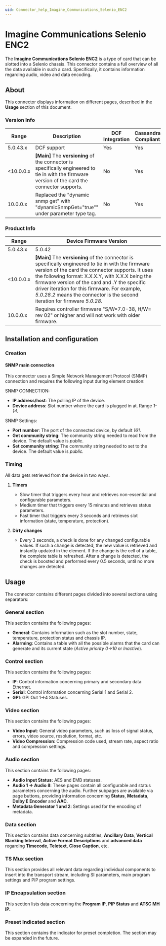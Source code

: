 ```yaml
---
uid: Connector_help_Imagine_Communications_Selenio_ENC2
---
```


# Imagine Communications Selenio ENC2

The **Imagine Communications Selenio ENC2** is a type of card that can be slotted into a Selenio chassis. This connector contains a full overview of all the data available in such a card. Specifically, it contains information regarding audio, video and data encoding.

## About

This connector displays information on different pages, described in the **Usage** section of this document.

### Version Info

| **Range** | **Description**                                                                                                                               | **DCF Integration** | **Cassandra Compliant** |
|------------------|-----------------------------------------------------------------------------------------------------------------------------------------------|---------------------|-------------------------|
| 5.0.43.x         | DCF support                                                                                                                                   | Yes                 | Yes                     |
| \<10.0.0.x       | **\[Main\]** The **versioning** of the connector is specifically engineered to tie in with the firmware version of the card the connector supports. | No                  | Yes                     |
| 10.0.0.x         | Replaced the "dynamic snmp get" with "dynamicSnmpGet="true"" under parameter type tag.                                                        | No                  | Yes                     |

### Product Info

| **Range** | **Device Firmware Version**                                                                                                                                                                                                                                                                                                                                                            |
|------------------|----------------------------------------------------------------------------------------------------------------------------------------------------------------------------------------------------------------------------------------------------------------------------------------------------------------------------------------------------------------------------------------|
| 5.0.43.x         | 5.0.42                                                                                                                                                                                                                                                                                                                                                                                 |
| \<10.0.0.x       | **\[Main\]** The **versioning** of the connector is specifically engineered to tie in with the firmware version of the card the connector supports. It uses the following format: X.X.X.Y, with X.X.X being the firmware version of the card and .Y the specific driver iteration for this firmware. For example, *5.0.28.2* means the connector is the second iteration for firmware *5.0.28.* |
| 10.0.0.x         | Requires controller firmware "S/W=7.0-38, H/W= rev 02" or higher and will not work with older firmware.                                                                                                                                                                                                                                                                                |

## Installation and configuration

### Creation

#### SNMP main connection

This connector uses a Simple Network Management Protocol (SNMP) connection and requires the following input during element creation:

SNMP CONNECTION:

- **IP address/host**: The polling IP of the device.
- **Device address**: Slot number where the card is plugged in at. Range *1-14.*

SNMP Settings:

- **Port number**: The port of the connected device, by default *161*.
- **Get community string**: The community string needed to read from the device. The default value is *public*.
- **Set community string**: The community string needed to set to the device. The default value is *public.*

### Timing

All data gets retrieved from the device in two ways.

1. **Timers**

   - Slow timer that triggers every hour and retrieves non-essential and configurable parameters.
   - Medium timer that triggers every 15 minutes and retrieves status parameters.
   - Fast timer that triggers every 3 seconds and retrieves slot information (state, temperature, protection).

1. **Dirty changes**

   - Every 3 seconds, a check is done for any changed configurable values. If such a change is detected, the new value is retrieved and instantly updated in the element. If the change is the cell of a table, the complete table is refreshed. After a change is detected, the check is boosted and performed every 0.5 seconds, until no more changes are detected.

## Usage

The connector contains different pages divided into several sections using separators:

### General section

This section contains the following pages:

- **General**: Contains information such as the slot number, state, temperature, protection status and chassis IP.
- **Alarming**: Contains a table with all the possible alarms that the card can generate and its current state (*Active priority 0-\>10* or *Inactive*).

### Control section

This section contains the following pages:

- **IP**: Control information concerning primary and secondary data Ethernet.
- **Serial**: Control information concerning Serial 1 and Serial 2.
- **GPI**: GPI Out 1-\>4 Statuses.

### Video section

This section contains the following pages:

- **Video Input**: General video parameters, such as loss of signal status, errors, video source, resolution, format, etc.
- **Video Compression**: Compression code used, stream rate, aspect ratio and compression settings.

### Audio section

This section contains the following pages:

- **Audio Input Status:** AES and EMB statuses.
- **Audio 1 -\> Audio 8**: These pages contain all configurable and status parameters concerning the audio. Further subpages are available via page buttons, providing information concerning **Status**, **Metadata**, **Dolby E Encoder** and **AAC**.
- **Metadata Generator 1 and 2**: Settings used for the encoding of metadata.

### Data section

This section contains data concerning subtitles, **Ancillary** **Data**, **Vertical Blanking Interval**, **Active Format** **Descriptions** and **advanced data** regarding **Timecode**, **Teletext**, **Close Caption**, etc.

### TS Mux section

This section provides all relevant data regarding individual components to insert into the transport stream, including SI parameters, main program settings and PIP program settings.

### IP Encapsulation section

This section lists data concerning the **Program IP**, **PIP Status** and **ATSC MH IP**.

### Preset Indicated section

This section contains the indicator for preset completion. The section may be expanded in the future.
